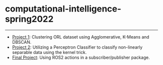 # computational-intelligence-spring2022
----


- [Project 1](Project1): Clustering ORL dataset using Agglomerative, K-Means and DBSCAN.
- [Project 2](Project2): Utilizing a Perceptron Classifier to classify non-linearly separable data using the kernel trick.
- [Final Project](final_project): Using ROS2 actions in a subscriber/publisher package.




